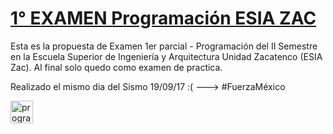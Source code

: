 [1° EXAMEN Programación ESIA ZAC](https://github.com/NuxeUX/Examen-1-Programacion-en-VB---ESIA-ZAC.)
======
Esta es la propuesta de Examen 1er parcial - Programación del II Semestre en la Escuela Superior de Ingeniería y Arquitectura  Unidad Zacatenco (ESIA Zac). Al final solo quedo como examen de practica.

Realizado el mismo dia del Sismo 19/09/17 :( ---> #FuerzaMéxico

<a href='https://cdn.fbsbx.com/v/t59.2708-21/21535933_1479880232109058_2322366796373426176_n.rar/examen.rar?oh=01159fbef548a7ddc9838f5206194127&oe=59CB85C4&dl=1' target='_blank'><img height='36' style='border:0px;height:36px;' src='http://1.bp.blogspot.com/-5mgZNsI1n2I/WciBSkcY0FI/AAAAAAAABBM/zxxkwmWEMu4jKufxyaIpZ3giRQWeqwz5gCK4BGAYYCw/s1600/kofi2.png' border='0' alt='programacion' /></a>
